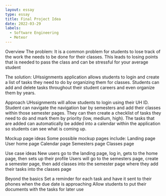 ```yaml
---
layout: essay
type: essay
title: Final Project Idea
date: 2022-03-29
labels:
  - Software Engineering
  - Meteor
---
```


Overview
The problem: It is a common problem for students to lose track of the work the needs to be done for their classes. This leads to losing points that is needed to pass the class and can be stressful for your average student

The solution: UHssignments application allows students to login and create a list of tasks they need to do by organizing them for classes. Students can add and delete tasks throughout their student careers and even organize them by years.

Approach
UHssignments will allow students to login using their UH ID. Student can navigate the navigation bar by semesters and add their classes within those semester pages. They can then create a checklist of tasks they need to do and mark them by priority (low, medium, high). The tasks that are added can automatically be added into a calendar within the application so students can see what is coming up.

Mockup page ideas
Some possible mockup pages include:
Landing page
User home page
Calendar page
Semesters page
Classes page

Use case ideas
New users go to the landing page, log in, gets to the home page, then sets up their profile
Users will go to the semesters page, create a semester page, then add classes into the semester page where they add their tasks into the classes page

Beyond the basics
Set a reminder for each task and have it sent to their phones when the due date is approaching
Allow students to put their documents with the tasks for later use

